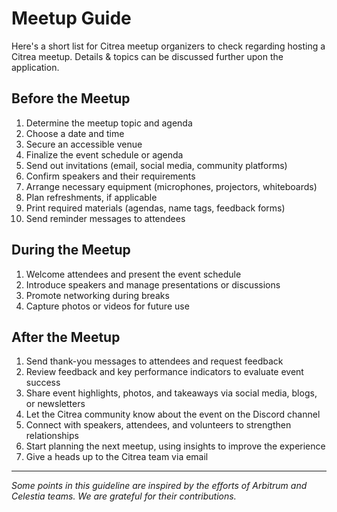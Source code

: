 # Meetup Guide

Here's a short list for Citrea meetup organizers to check regarding hosting a Citrea meetup. Details & topics can be discussed further upon the application.

## Before the Meetup

1. Determine the meetup topic and agenda
2. Choose a date and time
3. Secure an accessible venue
4. Finalize the event schedule or agenda
5. Send out invitations (email, social media, community platforms)
6. Confirm speakers and their requirements
7. Arrange necessary equipment (microphones, projectors, whiteboards)
8. Plan refreshments, if applicable
9. Print required materials (agendas, name tags, feedback forms)
10. Send reminder messages to attendees

## During the Meetup

1. Welcome attendees and present the event schedule
2. Introduce speakers and manage presentations or discussions
3. Promote networking during breaks
4. Capture photos or videos for future use

## After the Meetup

1. Send thank-you messages to attendees and request feedback
2. Review feedback and key performance indicators to evaluate event success
3. Share event highlights, photos, and takeaways via social media, blogs, or newsletters
4. Let the Citrea community know about the event on the Discord channel
5. Connect with speakers, attendees, and volunteers to strengthen relationships
6. Start planning the next meetup, using insights to improve the experience
7. Give a heads up to the Citrea team via email

--------------------

_Some points in this guideline are inspired by the efforts of Arbitrum and Celestia teams. We are grateful for their contributions._